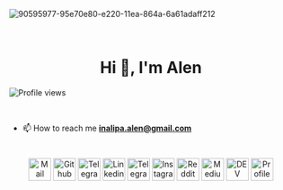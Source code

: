 ![90595977-95e70e80-e220-11ea-864a-6a61adaff212](https://user-images.githubusercontent.com/62807002/124693110-87acea00-dee7-11eb-98ec-06d309936fbf.png)


<br>

<h1 align="center">Hi 👋, I'm Alen</h1>

![Profile views](https://gpvc.arturio.dev/alenworld)

</br>

- 📫 How to reach me **inalipa.alen@gmail.com**
<h1></h1>
<p align="center">
<a href="mailto:inalipa.alen@gmail.com"><img align="center" alt="Mail me" width="40px" src="https://raw.githubusercontent.com/simple-icons/simple-icons/0b0e4a5c5a09f7cfaf2c42f7d5ac75cbb4cdb86f/icons/gmail.svg" /></a>
<a href="https://github.com/alenworld/"><img align="center" alt="Github" width="40px" src="https://camo.githubusercontent.com/bf4b11af389d1e0caf625c40c274ba71464727c43579e48f512112694888eb62/68747470733a2f2f63646e2e6a7364656c6976722e6e65742f6e706d2f73696d706c652d69636f6e7340332e302e312f69636f6e732f6769746875622e737667" /></a>
<a href="https://t.me/the_alain/"><img align="center" alt="Telegram" width="40px" src="https://raw.githubusercontent.com/simple-icons/simple-icons/0b0e4a5c5a09f7cfaf2c42f7d5ac75cbb4cdb86f/icons/telegram.svg" /></a>
<a href="https://www.linkedin.com/in/alenworld/"><img align="center" alt="Linkedin" width="40px" src="https://camo.githubusercontent.com/28bbd2596707954793abeff9eb24d343c1c78b7bf184b90294b4b190c6097a65/68747470733a2f2f63646e2e6a7364656c6976722e6e65742f6e706d2f73696d706c652d69636f6e7340332e302e312f69636f6e732f6c696e6b6564696e2e737667" /></a>
<a href="https://www.facebook.com/the1alain/"><img align="center" alt="Telegram" width="40px" src="https://camo.githubusercontent.com/013ab4b8c0a14af1d626b6106c10a4ca83129f9b89d063db25612dcb88740bc5/68747470733a2f2f63646e2e6a7364656c6976722e6e65742f6e706d2f73696d706c652d69636f6e734076332f69636f6e732f66616365626f6f6b2e737667" /></a>
<a href="https://instagram.com/the.alain/"><img align="center" alt="Instagram" width="40px" src="https://camo.githubusercontent.com/aecaf87326884e8b0466bb799265a13fee7586246ebda3e066cb7fad82a1fd23/68747470733a2f2f63646e2e6a7364656c6976722e6e65742f6e706d2f73696d706c652d69636f6e7340332e302e312f69636f6e732f696e7374616772616d2e737667" /></a>
<a href="https://reddit.com/user/alenworld"><img align="center" alt="Reddit" width="40px" src="https://raw.githubusercontent.com/simple-icons/simple-icons/0b0e4a5c5a09f7cfaf2c42f7d5ac75cbb4cdb86f/icons/reddit.svg" /></a>
<a href="https://medium.com/@alenworld"><img align="center" alt="Medium" width="40px" src="https://camo.githubusercontent.com/a583b5ce3b463c784cb87592b3da7b9b9d014d7a16adfff04b91cb1452ae4ca2/68747470733a2f2f6564656e742e6769746875622e696f2f537570657254696e7949636f6e732f696d616765732f7376672f6d656469756d2e737667" /></a>
<a href="https://dev.to/alenworld"><img align="center" alt="DEV" width="40px" src="https://camo.githubusercontent.com/6cc90061976bcd4d1a61a6c76b818538b5a65754f7b7b8068fe0fa49a09def8f/68747470733a2f2f6564656e742e6769746875622e696f2f537570657254696e7949636f6e732f696d616765732f7376672f6465765f746f2e737667" /></a>
<a href="https://steamcommunity.com/id/alenworld"><img align="center" alt="Profile in Steam" width="40px" src="https://camo.githubusercontent.com/2e51cfa2846afbace22819d8c7dd9afad50d0a414ad1d7d30e811952706f548d/68747470733a2f2f6564656e742e6769746875622e696f2f537570657254696e7949636f6e732f696d616765732f7376672f737465616d2e737667" /></a>
</p>
